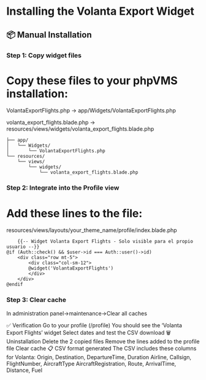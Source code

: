 # Installing the Volanta Export Widget

## 📦 Manual Installation

### Step 1: Copy widget files

# Copy these files to your phpVMS installation:
VolantaExportFlights.php
  → app/Widgets/VolantaExportFlights.php

volanta_export_flights.blade.php
  → resources/views/widgets/volanta_export_flights.blade.php
  
```
├── app/
│   └── Widgets/
│       └── VolantaExportFlights.php
└── resources/
    └── views/
        └── widgets/
            └── volanta_export_flights.blade.php
```
  
### Step 2: Integrate into the Profile view

# Add these lines to the file:

resources/views/layouts/your_theme_name/profile/index.blade.php

```
    {{-- Widget Volanta Export Flights - Solo visible para el propio usuario --}}
@if (Auth::check() && $user->id === Auth::user()->id)
    <div class="row mt-5">
        <div class="col-sm-12">
        @widget('VolantaExportFlights')
        </div>
    </div>
@endif
```

### Step 3: Clear cache

In administration panel->maintenance->Clear all caches

✅ Verification
Go to your profile (/profile)
You should see the ‘Volanta Export Flights’ widget
Select dates and test the CSV download
🗑️ Uninstallation
Delete the 2 copied files
Remove the lines added to the profile file
Clear cache
📋 CSV format generated
The CSV includes these columns for Volanta:
Origin, Destination, DepartureTime, Duration
Airline, Callsign, FlightNumber, AircraftType
AircraftRegistration, Route, ArrivalTime, Distance, Fuel

